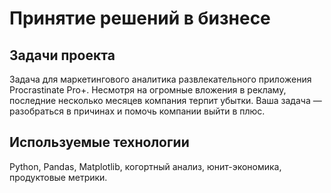# Принятие решений в бизнесе

## Задачи проекта
Задача для маркетингового аналитика развлекательного приложения Procrastinate Pro+. Несмотря на огромные вложения в рекламу, последние несколько месяцев компания терпит убытки. Ваша задача — разобраться в причинах и помочь компании выйти в плюс.

## Используемые технологии
Python, Pandas, Matplotlib, когортный анализ, юнит-экономика, продуктовые метрики.


